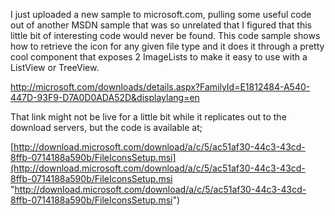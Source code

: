 I just uploaded a new sample to microsoft.com, pulling some useful code out of another MSDN sample that was so unrelated that I figured that this little bit of interesting code would never be found. This code sample shows how to retrieve the icon for any given file type and it does it through a pretty cool component that exposes 2 ImageLists to make it easy to use with a ListView or TreeView.

<http://microsoft.com/downloads/details.aspx?FamilyId=E1812484-A540-447D-93F9-D7A0D0ADA52D&displaylang=en>

That link might not be live for a little bit while it replicates out to the download servers, but the code is available at;

[http://download.microsoft.com/download/a/c/5/ac51af30-44c3-43cd-8ffb-0714188a590b/FileIconsSetup.msi](http://download.microsoft.com/download/a/c/5/ac51af30-44c3-43cd-8ffb-0714188a590b/FileIconsSetup.msi "http://download.microsoft.com/download/a/c/5/ac51af30-44c3-43cd-8ffb-0714188a590b/FileIconsSetup.msi")

 